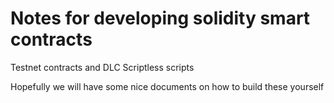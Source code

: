# Notes for developing solidity smart contracts

Testnet contracts and DLC Scriptless scripts


Hopefully we will have some nice documents on how to build these yourself
